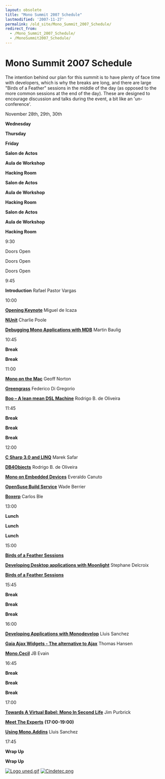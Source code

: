 ```yaml
---
layout: obsolete
title: "Mono Summit 2007 Schedule"
lastmodified: '2007-11-27'
permalink: /old_site/Mono_Summit_2007_Schedule/
redirect_from:
  - /Mono_Summit_2007_Schedule/
  - /MonoSummit2007_Schedule/
---
```


Mono Summit 2007 Schedule
=========================

The intention behind our plan for this summit is to have plenty of face time with developers, which is why the breaks are long, and there are large "Birds of a Feather" sessions in the middle of the day (as opposed to the more common sessions at the end of the day). These are designed to encourage discussion and talks during the event, a bit like an 'un-conference'.

November 28th, 29th, 30th

**Wednesday**

**Thursday**

**Friday**

**Salon de Actos**

**Aula de Workshop**

**Hacking Room**

**Salon de Actos**

**Aula de Workshop**

**Hacking Room**

**Salon de Actos**

**Aula de Workshop**

**Hacking Room**

9:30

Doors Open

Doors Open

Doors Open

9:45

**Introduction**
 Rafael Pastor Vargas

10:00

**[Opening Keynote]({{site.github.url}}/old_site/Mono_Summit_2007_Session_List#opening-keynote "Mono Summit 2007 Session List")**
Miguel de Icaza

**[NUnit]({{site.github.url}}/old_site/Mono_Summit_2007_Session_List#nunit "Mono Summit 2007 Session List")**
Charlie Poole

**[Debugging Mono Applications with MDB]({{site.github.url}}/old_site/Mono_Summit_2007_Session_List#debugging-mono-applications-with-mdb "Mono Summit 2007 Session List")**
Martin Baulig

10:45

**Break**

**Break**

11:00

**[Mono on the Mac]({{site.github.url}}/old_site/Mono_Summit_2007_Session_List#mono-on-the-mac "Mono Summit 2007 Session List")**
Geoff Norton

**[Greengrass]({{site.github.url}}/old_site/Mono_Summit_2007_Session_List#greengrass "Mono Summit 2007 Session List")**
Federico Di Gregorio

**[Boo – A lean mean DSL Machine]({{site.github.url}}/old_site/Mono_Summit_2007_Session_List#boo--a-lean-mean-dsl-machine "Mono Summit 2007 Session List")**
Rodrigo B. de Oliveira

11:45

**Break**

**Break**

**Break**

12:00

**[C Sharp 3.0 and LINQ]({{site.github.url}}/old_site/Mono_Summit_2007_Session_List#c-sharp-30-and-linq "Mono Summit 2007 Session List")**
Marek Safar

**[DB4Objects]({{site.github.url}}/old_site/Mono_Summit_2007_Session_List#db4objects "Mono Summit 2007 Session List")**
 Rodrigo B. de Oliveira

**[Mono on Embedded Devices]({{site.github.url}}/old_site/Mono_Summit_2007_Session_List#mono-on-embedded-devices "Mono Summit 2007 Session List")**
Everaldo Canuto

**[OpenSuse Build Service]({{site.github.url}}/old_site/Mono_Summit_2007_Session_List#opensuse-build-service "Mono Summit 2007 Session List")**
Wade Berrier

**[Boxerp]({{site.github.url}}/old_site/Mono_Summit_2007_Session_List#boxerp "Mono Summit 2007 Session List")**
Carlos Ble

13:00

**Lunch**

**Lunch**

**Lunch**

15:00

**[Birds of a Feather Sessions]({{site.github.url}}/old_site/Mono_Summit_2007_Session_List#birds-of-a-feather-sessions "Mono Summit 2007 Session List")**

**[Developing Desktop applications with Moonlight]({{site.github.url}}/old_site/Mono_Summit_2007_Session_List#developing-desktop-applications-with-moonlight "Mono Summit 2007 Session List")**
Stephane Delcroix

**[Birds of a Feather Sessions]({{site.github.url}}/old_site/Mono_Summit_2007_Session_List#birds-of-a-feather-sessions "Mono Summit 2007 Session List")**

15:45

**Break**

**Break**

**Break**

16:00

**[Developing Applications with Monodevelop]({{site.github.url}}/old_site/Mono_Summit_2007_Session_List#developing-applications-with-monodevelop "Mono Summit 2007 Session List")**
Lluis Sanchez

**[Gaia Ajax Widgets - The alternative to Ajax]({{site.github.url}}/old_site/Mono_Summit_2007_Session_List#gaia-ajax-widgets---the-alternative-to-ajax "Mono Summit 2007 Session List")**
Thomas Hansen

**[Mono.Cecil]({{site.github.url}}/old_site/Mono_Summit_2007_Session_List#monocecil "Mono Summit 2007 Session List")**
JB Evain

16:45

**Break**

**Break**

**Break**

17:00

**[Towards A Virtual Babel: Mono In Second Life]({{site.github.url}}/old_site/Mono_Summit_2007_Session_List#towards-a-virtual-babel-mono-in-second-life "Mono Summit 2007 Session List")**
Jim Purbrick

**[Meet The Experts]({{site.github.url}}/old_site/Mono_Summit_2007_Session_List#meet-the-experts "Mono Summit 2007 Session List")**
 **(17:00-19:00)**

**[Using Mono.Addins]({{site.github.url}}/old_site/Mono_Summit_2007_Session_List#using-monoaddins "Mono Summit 2007 Session List")**
Lluis Sanchez

17:45

**Wrap Up**

**Wrap Up**

 [![Logo uned.gif]({{site.github.url}}/old_site/images/e/e1/Logo_uned.gif)]({{site.github.url}}/old_site/images/e/e1/Logo_uned.gif) [![Cindetec.png]({{site.github.url}}/old_site/images/8/86/Cindetec.png)]({{site.github.url}}/old_site/images/8/86/Cindetec.png)

